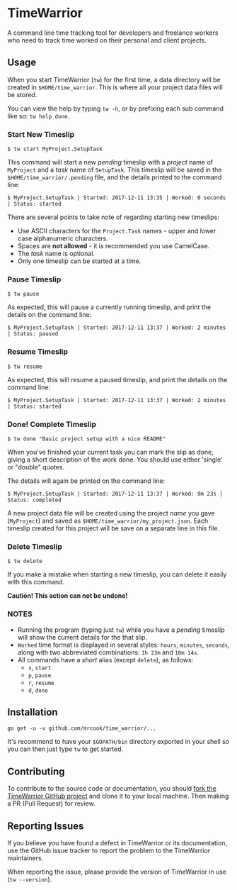 # TimeWarrior

A command line time tracking tool for developers and freelance workers who need to track time worked on their personal and client projects.


## Usage

When you start TimeWarrior (`tw`) for the first time, a data directory will be created in `$HOME/time_warrior`. This is where all your project data files will be stored.

You can view the help by typing `tw -h`, or by prefixing each sub command like so: `tw help done`.


### Start New Timeslip

    $ tw start MyProject.SetupTask

This command will start a new _pending_ timeslip with a _project_ name of `MyProject` and a _task_ name of `SetupTask`. This timeslip will be saved in the `$HOME/time_warrior/.pending` file, and the details printed to the command line:

    $ MyProject.SetupTask | Started: 2017-12-11 13:35 | Worked: 0 seconds | Status: started

There are several points to take note of regarding starting new timeslips:  

- Use ASCII characters for the `Project.Task` names - upper and lower case alphanumeric characters.
- Spaces are **not allowed** - it is recommended you use CamelCase.
- The _task_ name is optional.
- Only one timeslip can be started at a time.


### Pause Timeslip

    $ tw pause

As expected, this will pause a currently running timeslip, and print the details on the command line:

    $ MyProject.SetupTask | Started: 2017-12-11 13:37 | Worked: 2 minutes | Status: paused


### Resume Timeslip

    $ tw resume

As expected, this will resume a paused timeslip, and print the details on the command line:

    $ MyProject.SetupTask | Started: 2017-12-11 13:37 | Worked: 2 minutes | Status: started


### Done! Complete Timeslip

    $ tw done "Basic project setup with a nice README"

When you've finished your current task you can mark the slip as done, giving a short description of the work done. You should use either 'single' or "double" quotes.

The details will again be printed on the command line:

    $ MyProject.SetupTask | Started: 2017-12-11 13:37 | Worked: 9m 23s | Status: completed

A new project data file will be created using the project _name_ you gave (`MyProject`) and saved as `$HOME/time_warrior/my_project.json`. Each timeslip created for this project will be save on a separate line in this file.


### Delete Timeslip

    $ tw delete

If you make a mistake when starting a new timeslip, you can delete it easily with this command.

**Caution! This action can not be undone!**


### NOTES

* Running the program (typing just `tw`) while you have a _pending_ timeslip will show the current details for the that slip.
* `Worked` time format is displayed in several styles: `hours`, `minutes`, `seconds`, along with two abbreviated combinations: `1h 23m` and `10m 14s`.
* All commands have a _short_ alias (except `delete`), as follows:
  - `s`, `start`
  - `p`, `pause`
  - `r`, `resume`
  - `d`, `done`


## Installation

    go get -u -v github.com/mrcook/time_warrior/...

It's recommend to have your `$GOPATH/bin` directory exported in your shell so you can then just type `tw` to get started.


## Contributing

To contribute to the source code or documentation, you should [fork the TimeWarrior GitHub project](https://github.com/mrcook/time_warrior) and clone it to your local machine. Then making a PR (Pull Request) for review.


## Reporting Issues

If you believe you have found a defect in TimeWarrior or its documentation, use the GitHub issue tracker to report the problem to the TimeWarrior maintainers.

When reporting the issue, please provide the version of TimeWarrior in use (`tw --version`).
